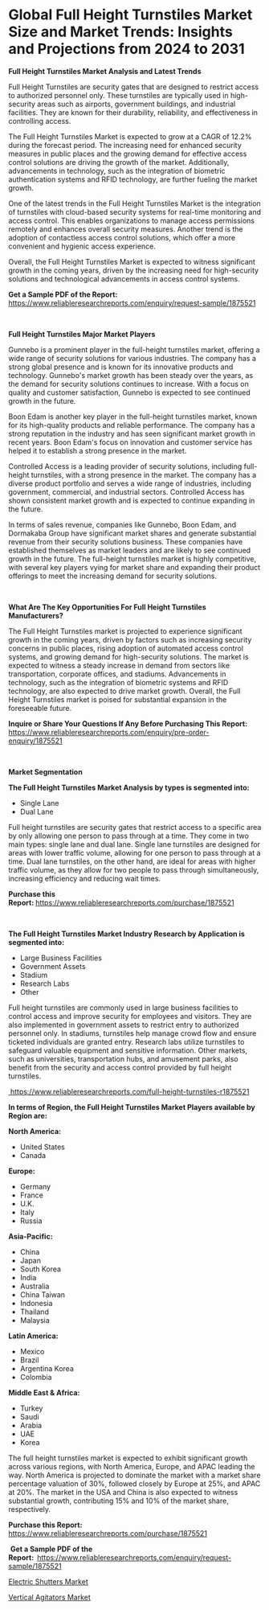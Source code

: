 <p><h1>Global Full Height Turnstiles Market Size and Market Trends: Insights and Projections from 2024 to 2031</h1></p><p><strong>Full Height Turnstiles Market Analysis and Latest Trends</strong></p>
<p><p>Full Height Turnstiles are security gates that are designed to restrict access to authorized personnel only. These turnstiles are typically used in high-security areas such as airports, government buildings, and industrial facilities. They are known for their durability, reliability, and effectiveness in controlling access.</p><p>The Full Height Turnstiles Market is expected to grow at a CAGR of 12.2% during the forecast period. The increasing need for enhanced security measures in public places and the growing demand for effective access control solutions are driving the growth of the market. Additionally, advancements in technology, such as the integration of biometric authentication systems and RFID technology, are further fueling the market growth.</p><p>One of the latest trends in the Full Height Turnstiles Market is the integration of turnstiles with cloud-based security systems for real-time monitoring and access control. This enables organizations to manage access permissions remotely and enhances overall security measures. Another trend is the adoption of contactless access control solutions, which offer a more convenient and hygienic access experience.</p><p>Overall, the Full Height Turnstiles Market is expected to witness significant growth in the coming years, driven by the increasing need for high-security solutions and technological advancements in access control systems.</p></p>
<p><strong>Get a Sample PDF of the Report:&nbsp;</strong> <a href="https://www.reliableresearchreports.com/enquiry/request-sample/1875521">https://www.reliableresearchreports.com/enquiry/request-sample/1875521</a></p>
<p>&nbsp;</p>
<p><strong>Full Height Turnstiles Major Market Players</strong></p>
<p><p>Gunnebo is a prominent player in the full-height turnstiles market, offering a wide range of security solutions for various industries. The company has a strong global presence and is known for its innovative products and technology. Gunnebo's market growth has been steady over the years, as the demand for security solutions continues to increase. With a focus on quality and customer satisfaction, Gunnebo is expected to see continued growth in the future.</p><p>Boon Edam is another key player in the full-height turnstiles market, known for its high-quality products and reliable performance. The company has a strong reputation in the industry and has seen significant market growth in recent years. Boon Edam's focus on innovation and customer service has helped it to establish a strong presence in the market.</p><p>Controlled Access is a leading provider of security solutions, including full-height turnstiles, with a strong presence in the market. The company has a diverse product portfolio and serves a wide range of industries, including government, commercial, and industrial sectors. Controlled Access has shown consistent market growth and is expected to continue expanding in the future.</p><p>In terms of sales revenue, companies like Gunnebo, Boon Edam, and Dormakaba Group have significant market shares and generate substantial revenue from their security solutions business. These companies have established themselves as market leaders and are likely to see continued growth in the future. The full-height turnstiles market is highly competitive, with several key players vying for market share and expanding their product offerings to meet the increasing demand for security solutions.</p></p>
<p>&nbsp;</p>
<p><strong>What Are The Key Opportunities For Full Height Turnstiles Manufacturers?</strong></p>
<p><p>The Full Height Turnstiles market is projected to experience significant growth in the coming years, driven by factors such as increasing security concerns in public places, rising adoption of automated access control systems, and growing demand for high-security solutions. The market is expected to witness a steady increase in demand from sectors like transportation, corporate offices, and stadiums. Advancements in technology, such as the integration of biometric systems and RFID technology, are also expected to drive market growth. Overall, the Full Height Turnstiles market is poised for substantial expansion in the foreseeable future.</p></p>
<p><strong>Inquire or Share Your Questions If Any Before Purchasing This Report:</strong> <a href="https://www.reliableresearchreports.com/enquiry/pre-order-enquiry/1875521">https://www.reliableresearchreports.com/enquiry/pre-order-enquiry/1875521</a></p>
<p>&nbsp;</p>
<p><strong>Market Segmentation</strong></p>
<p><strong>The Full Height Turnstiles Market Analysis by types is segmented into:</strong></p>
<p><ul><li>Single Lane</li><li>Dual Lane</li></ul></p>
<p><p>Full height turnstiles are security gates that restrict access to a specific area by only allowing one person to pass through at a time. They come in two main types: single lane and dual lane. Single lane turnstiles are designed for areas with lower traffic volume, allowing for one person to pass through at a time. Dual lane turnstiles, on the other hand, are ideal for areas with higher traffic volume, as they allow for two people to pass through simultaneously, increasing efficiency and reducing wait times.</p></p>
<p><strong>Purchase this Report:&nbsp;</strong><a href="https://www.reliableresearchreports.com/purchase/1875521">https://www.reliableresearchreports.com/purchase/1875521</a></p>
<p>&nbsp;</p>
<p><strong>The Full Height Turnstiles Market Industry Research by Application is segmented into:</strong></p>
<p><ul><li>Large Business Facilities</li><li>Government Assets</li><li>Stadium</li><li>Research Labs</li><li>Other</li></ul></p>
<p><p>Full height turnstiles are commonly used in large business facilities to control access and improve security for employees and visitors. They are also implemented in government assets to restrict entry to authorized personnel only. In stadiums, turnstiles help manage crowd flow and ensure ticketed individuals are granted entry. Research labs utilize turnstiles to safeguard valuable equipment and sensitive information. Other markets, such as universities, transportation hubs, and amusement parks, also benefit from the security and access control provided by full height turnstiles.</p></p>
<p><a href="https://www.reliableresearchreports.com/full-height-turnstiles-r1875521">&nbsp;https://www.reliableresearchreports.com/full-height-turnstiles-r1875521</a></p>
<p><strong>In terms of Region, the Full Height Turnstiles Market Players available by Region are:</strong></p>
<p>
    <p> <strong> North America: </strong>
        <ul>
            <li>United States</li>
            <li>Canada</li>
        </ul>
        </p> 
    <p> <strong> Europe: </strong>
        <ul>
            <li>Germany</li>
            <li>France</li>
            <li>U.K.</li>
            <li>Italy</li>
            <li>Russia</li>
        </ul>
        </p> 
    <p> <strong> Asia-Pacific: </strong>
        <ul>
            <li>China</li>
            <li>Japan</li>
            <li>South Korea</li>
            <li>India</li>
            <li>Australia</li>
            <li>China Taiwan</li>
            <li>Indonesia</li>
            <li>Thailand</li>
            <li>Malaysia</li>
        </ul>
        </p> 
    <p> <strong> Latin America: </strong>
        <ul>
            <li>Mexico</li>
            <li>Brazil</li>
            <li>Argentina Korea</li>
            <li>Colombia</li>
        </ul>
        </p> 
    <p> <strong> Middle East & Africa: </strong>
        <ul>
            <li>Turkey</li>
            <li>Saudi</li>
            <li>Arabia</li>
            <li>UAE</li>
            <li>Korea</li>
        </ul>
    </p>
    </p>
<p><p>The full height turnstiles market is expected to exhibit significant growth across various regions, with North America, Europe, and APAC leading the way. North America is projected to dominate the market with a market share percentage valuation of 30%, followed closely by Europe at 25%, and APAC at 20%. The market in the USA and China is also expected to witness substantial growth, contributing 15% and 10% of the market share, respectively.</p></p>
<p><strong>Purchase this Report: </strong><a href="https://www.reliableresearchreports.com/purchase/1875521">https://www.reliableresearchreports.com/purchase/1875521</a></p>
<p>&nbsp;<strong>Get a Sample PDF of the Report:&nbsp;&nbsp;</strong><a href="https://www.reliableresearchreports.com/enquiry/request-sample/1875521">https://www.reliableresearchreports.com/enquiry/request-sample/1875521</a></p>
<p><strong></strong></p>
<p><p><a href="https://medium.com/@levihamilton5801/electric-shutters-market-size-market-outlook-and-market-forecast-2024-to-2031-9f465853adc4">Electric Shutters Market</a></p><p><a href="https://medium.com/@cristinaschiller2022/vertical-agitators-market-insight-market-trends-growth-forecasted-from-2024-to-2031-0c6a3a7d28de">Vertical Agitators Market</a></p></p>